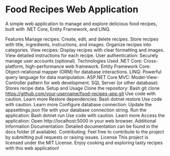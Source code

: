 # Food Recipes Web Application

A simple web application to manage and explore delicious food recipes, built with .NET Core, Entity Framework, and LINQ.

Features
Manage recipes:
Create, edit, and delete recipes.
Store recipes with title, ingredients, instructions, and images.
Organize recipes into categories.
View recipes:
Display recipes with clear formatting and images.
View detailed instructions for each recipe.
User authentication:
Securely manage user accounts (optional).
Technologies Used
.NET Core: Cross-platform, high-performance web framework.
Entity Framework Core: Object-relational mapper (ORM) for database interactions.
LINQ: Powerful query language for data manipulation.
ASP.NET Core MVC: Model-View-Controller pattern for web development.
SQL Server (or other database): Stores recipe data.
Setup and Usage
Clone the repository:
Bash
git clone https://github.com/your-username/food-recipes-app.git
Use code with caution. Learn more
Restore dependencies:
Bash
dotnet restore
Use code with caution. Learn more
Configure database connection:
Update the appsettings.json file with your database connection string.
Run the application:
Bash
dotnet run
Use code with caution. Learn more
Access the application:
Open http://localhost:5000 in your web browser.
Additional Information
Documentation: Detailed documentation can be found in the docs folder (if available).
Contributing: Feel free to contribute to the project by submitting pull requests or raising issues.
License
This project is licensed under the MIT License.
Enjoy cooking and exploring tasty recipes with this web application!

